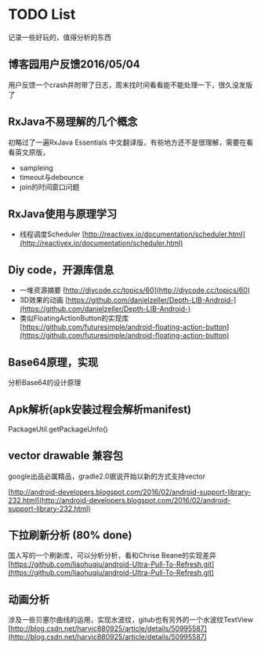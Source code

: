 # TODO List
记录一些好玩的，值得分析的东西

## 博客园用户反馈2016/05/04
用户反馈一个crash并附带了日志，周末找时间看看能不能处理一下，很久没发版了

## RxJava不易理解的几个概念

初略过了一遍RxJava Essentials 中文翻译版，有些地方还不是很理解，需要在看看英文原版，
* sampleing
* timeout与debounce
* join的时间窗口问题

## RxJava使用与原理学习
* 线程调度Scheduler [http://reactivex.io/documentation/scheduler.html](http://reactivex.io/documentation/scheduler.html)

## Diy code，开源库信息
* 一堆资源摘要
[http://diycode.cc/topics/60](http://diycode.cc/topics/60)
* 3D效果的动画
[https://github.com/danielzeller/Depth-LIB-Android-](https://github.com/danielzeller/Depth-LIB-Android-)
* 类似FloatingActionButton的实现库
[https://github.com/futuresimple/android-floating-action-button](https://github.com/futuresimple/android-floating-action-button)

## Base64原理，实现
分析Base64的设计原理

## Apk解析(apk安装过程会解析manifest)
PackageUtil.getPackageUnfo()

## vector drawable 兼容包
google出品必属精品，gradle2.0据说开始以新的方式支持vector

[http://android-developers.blogspot.com/2016/02/android-support-library-232.html](http://android-developers.blogspot.com/2016/02/android-support-library-232.html)

## 下拉刷新分析 (80% done)
国人写的一个刷新库，可以分析分析，看和Chrise Beane的实现差异  
[https://github.com/liaohuqiu/android-Ultra-Pull-To-Refresh.git](https://github.com/liaohuqiu/android-Ultra-Pull-To-Refresh.git)

## 动画分析
涉及一些贝塞尔曲线的运用，实现水波纹，gitub也有另外的一个水波纹TextView    
[http://blog.csdn.net/harvic880925/article/details/50995587](http://blog.csdn.net/harvic880925/article/details/50995587)

